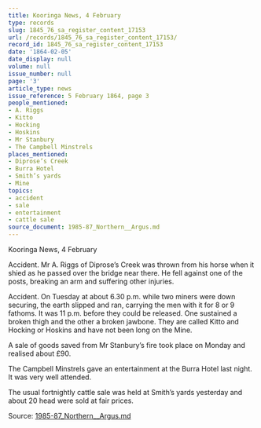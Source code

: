 ```yaml
---
title: Kooringa News, 4 February
type: records
slug: 1845_76_sa_register_content_17153
url: /records/1845_76_sa_register_content_17153/
record_id: 1845_76_sa_register_content_17153
date: '1864-02-05'
date_display: null
volume: null
issue_number: null
page: '3'
article_type: news
issue_reference: 5 February 1864, page 3
people_mentioned:
- A. Riggs
- Kitto
- Hocking
- Hoskins
- Mr Stanbury
- The Campbell Minstrels
places_mentioned:
- Diprose’s Creek
- Burra Hotel
- Smith’s yards
- Mine
topics:
- accident
- sale
- entertainment
- cattle sale
source_document: 1985-87_Northern__Argus.md
---
```


Kooringa News, 4 February

Accident.  Mr A. Riggs of Diprose’s Creek was thrown from his horse when it shied as he passed over the bridge near there.  He fell against one of the posts, breaking an arm and suffering other injuries.

Accident.  On Tuesday at about 6.30 p.m. while two miners were down securing, the earth slipped and ran, carrying the men with it for 8 or 9 fathoms.  It was 11 p.m. before they could be released.  One sustained a broken thigh and the other a broken jawbone.  They are called Kitto and Hocking or Hoskins and have not been long on the Mine.

A sale of goods saved from Mr Stanbury’s fire took place on Monday and realised about £90.

The Campbell Minstrels gave an entertainment at the Burra Hotel last night.  It was very well attended.

The usual fortnightly cattle sale was held at Smith’s yards yesterday and about 20 head were sold at fair prices.

Source: [1985-87_Northern__Argus.md](/downloads/markdown/1985-87_Northern__Argus.md)
